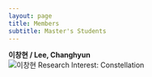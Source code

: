 ```yaml
---
layout: page
title: Members
subtitle: Master's Students
---
```


**이창현 / Lee, Changhyun**<br>
![이창현](assets/이창현.jpg)
Research Interest: Constellation
